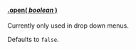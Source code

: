 #### <a name="boolean" href="#wiki-boolean">.open( *boolean* )</a>

Currently only used in drop down menus.

Defaults to ```false```.
